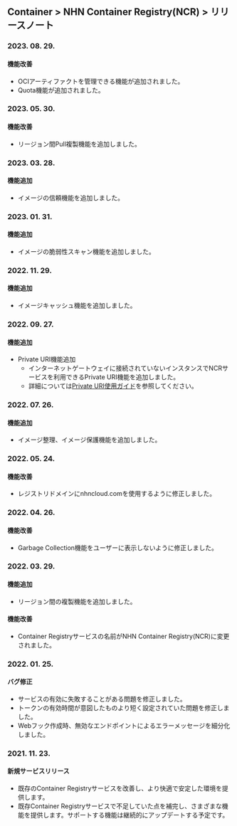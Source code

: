 ## Container > NHN Container Registry(NCR)  > リリースノート

### 2023. 08. 29.

#### 機能改善

* OCIアーティファクトを管理できる機能が追加されました。
* Quota機能が追加されました。

### 2023. 05. 30.

#### 機能改善

* リージョン間Pull複製機能を追加しました。

### 2023. 03. 28.

#### 機能追加

* イメージの信頼機能を追加しました。

### 2023. 01. 31.

#### 機能追加

* イメージの脆弱性スキャン機能を追加しました。

### 2022. 11. 29.

#### 機能追加

* イメージキャッシュ機能を追加しました。

### 2022. 09. 27.

#### 機能追加

* Private URI機能追加
  * インターネットゲートウェイに接続されていないインスタンスでNCRサービスを利用できるPrivate URI機能を追加しました。
  * 詳細については[Private URI使用ガイド](./user-guide/#private-uri)を参照してください。

### 2022. 07. 26.

#### 機能追加

* イメージ整理、イメージ保護機能を追加しました。

### 2022. 05. 24.

#### 機能改善

* レジストリドメインにnhncloud.comを使用するように修正しました。

### 2022. 04. 26.

#### 機能改善

* Garbage Collection機能をユーザーに表示しないように修正しました。

### 2022. 03. 29.

#### 機能追加

* リージョン間の複製機能を追加しました。

#### 機能改善

* Container Registryサービスの名前がNHN Container Registry(NCR)に変更されました。

### 2022. 01. 25.
#### バグ修正
* サービスの有効に失敗することがある問題を修正しました。
* トークンの有効時間が意図したものより短く設定されていた問題を修正しました。
* Webフック作成時、無効なエンドポイントによるエラーメッセージを細分化しました。

### 2021. 11. 23.
#### 新規サービスリリース
* 既存のContainer Registryサービスを改善し、より快適で安定した環境を提供します。
* 既存Container Registryサービスで不足していた点を補完し、さまざまな機能を提供します。サポートする機能は継続的にアップデートする予定です。
